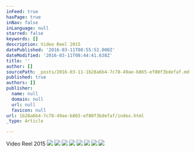 ```yaml
---
inFeed: true
hasPage: true
inNav: false
inLanguage: null
starred: false
keywords: []
description: Video Reel 2015
datePublished: '2016-03-11T08:55:52.000Z'
dateModified: '2016-03-11T08:44:41.638Z'
title: ''
author: []
sourcePath: _posts/2016-03-11-1b28a6b4-7c78-49ae-b865-ef80f3bdefaf.md
published: true
authors: []
publisher:
  name: null
  domain: null
  url: null
  favicon: null
url: 1b28a6b4-7c78-49ae-b865-ef80f3bdefaf/index.html
_type: Article

---
```

Video Reel 2015
![](https://s3-us-west-2.amazonaws.com/the-grid-img/p/11790d6c317cbc5ce3036b907e5fb195545cdb24.png)
![](https://s3-us-west-2.amazonaws.com/the-grid-img/p/5b0bb741e21a25e6ff8d10b70551b40b3de0884a.png)
![](https://s3-us-west-2.amazonaws.com/the-grid-img/p/925094608817b98b638f54276270028140b6bd0a.png)
![](https://s3-us-west-2.amazonaws.com/the-grid-img/p/9a3228a46c71773a8471df2a20c56dbafad1ab90.png)
![](https://the-grid-user-content.s3-us-west-2.amazonaws.com/c3725624-fd46-4a6b-b3c0-3354220fd43e.png)
![](https://s3-us-west-2.amazonaws.com/the-grid-img/p/6d12c1bcbe20804329ecc663d9899f8ca2f9f6c0.png)
![](https://s3-us-west-2.amazonaws.com/the-grid-img/p/a43851ab9a87d6edb0541febe8d3e47f340a4852.png)
![](https://s3-us-west-2.amazonaws.com/the-grid-img/p/7fbad4c1c0bd83e07eb6fb713ced18ca0ee3d8e0.png)
